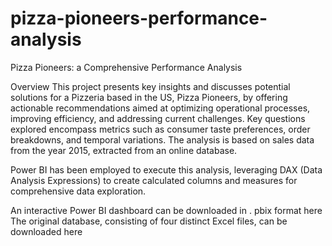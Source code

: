# pizza-pioneers-performance-analysis
Pizza Pioneers: a Comprehensive Performance Analysis

Overview
This project presents key insights and discusses potential solutions for a Pizzeria based in the US, Pizza Pioneers, by offering actionable recommendations aimed at optimizing operational processes, improving efficiency, and addressing current challenges. Key questions explored encompass metrics such as consumer taste preferences, order breakdowns, and temporal variations.
The analysis is based on sales data from the year 2015, extracted from an online database.

Power BI has been employed to execute this analysis, leveraging DAX (Data Analysis Expressions) to create calculated columns and measures for comprehensive data exploration.

An interactive Power BI dashboard can be downloaded in . pbix format here
The original database, consisting of four distinct Excel files, can be downloaded here
